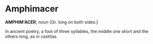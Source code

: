 # Amphimacer

**AMPHIM'ACER**, _noun_ \[Gr. long on both sides.\]

In ancient poetry, a foot of three syllables, the middle one short and the others long, as in castitas.